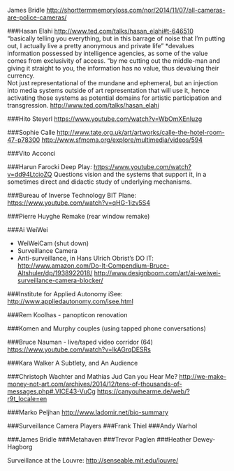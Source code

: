 James Bridle
<http://shorttermmemoryloss.com/nor/2014/11/07/all-cameras-are-police-cameras/>

###Hasan Elahi
<http://www.ted.com/talks/hasan_elahi#t-646510>  
“basically telling you everything, but in this barrage of noise that  I’m putting out, I actually live  a pretty anonymous and private life” *devalues information possessed by intelligence agencies, as some of the value comes from exclusivity of access. “by me cutting out the middle-man and giving it straight to you, the information has no value, thus devaluing their currency.  
Not just representational of the mundane and ephemeral, but an injection into media systems outside of art representation that will use it, hence activating those systems as potential domains for artistic participation and transgression.
http://www.ted.com/talks/hasan_elahi

###Hito Steyerl
<https://www.youtube.com/watch?v=WbOmXEnluzg>

###Sophie Calle
<http://www.tate.org.uk/art/artworks/calle-the-hotel-room-47-p78300>
<http://www.sfmoma.org/explore/multimedia/videos/594>

###Vito Acconci

###Harun Farocki
Deep Play: <https://www.youtube.com/watch?v=dd94LtcioZQ>
Questions vision and the systems that support it, in a sometimes direct and didactic study of underlying mechanisms.

###Bureau of Inverse Technology
BIT Plane: <https://www.youtube.com/watch?v=qHG-1izv5S4>

###Pierre Huyghe 
Remake (rear window remake)

###Ai WeiWei

* WeiWeiCam (shut down)
* Surveillance Camera
* Anti-surveillance, in Hans Ulrich Obrist’s  DO IT: <http://www.amazon.com/Do-It-Compendium-Bruce-Altshuler/dp/1938922018/>
	<http://www.designboom.com/art/ai-weiwei-surveillance-camera-blocker/>

###Institute for Applied Autonomy
iSee: <http://www.appliedautonomy.com/isee.html>

###Rem Koolhas - panopticon renovation
	
###Komen and Murphy
couples (using tapped phone conversations)
	
###Bruce Nauman - live/taped video corridor (64)
	<https://www.youtube.com/watch?v=lkAGrqDESRs>

###Kara Walker
A Subtlety, and An Audience


###Christoph Wachter and Mathias Jud
Can you Hear Me?
<http://we-make-money-not-art.com/archives/2014/12/tens-of-thousands-of-messages.php#.VICE43-VuCg>
<https://canyouhearme.de/web/?r9t_locale=en>

###Marko Peljhan
<http://www.ladomir.net/bio-summary>

###Surveillance Camera Players
###Frank Thiel
###Andy Warhol

###James Bridle
###Metahaven
###Trevor Paglen
###Heather Dewey-Hagborg


Surveillance at the Louvre:
<http://senseable.mit.edu/louvre/>
